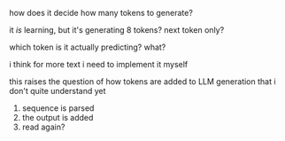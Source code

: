 how does it decide how many tokens to generate?

it *is* learning, but it's generating 8 tokens? next token only?

which token is it actually predicting? what? 

i think for more text i need to implement it myself

this raises the question of how tokens are added to LLM generation that i don't quite understand yet
1. sequence is parsed
2. the output is added
3. read again?

